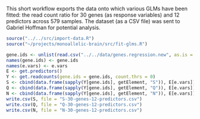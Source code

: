 This short workflow exports the data onto which various GLMs have been fitted: the read count ratio for 30 genes (as response variables) and 12 predictors across 579 samples.  The dataset (as a CSV file) was sent to Gabriel Hoffman for potential analysis.


```r
source("../../src/import-data.R")
source("~/projects/monoallelic-brain/src/fit-glms.R")
```


```r
gene.ids <- unlist(read.csv("../../data/genes.regression.new", as.is = TRUE))
names(gene.ids) <- gene.ids
names(e.vars) <- e.vars
E <- get.predictors()
Y <- get.readcounts(gene.ids = gene.ids, count.thrs = 0)
S <- cbind(data.frame(sapply(Y[gene.ids], getElement, "S")), E[e.vars])
Q <- cbind(data.frame(sapply(Y[gene.ids], getElement, "Q")), E[e.vars])
N <- cbind(data.frame(sapply(Y[gene.ids], getElement, "N")), E[e.vars])
write.csv(S, file = "S-30-genes-12-predictors.csv")
write.csv(Q, file = "Q-30-genes-12-predictors.csv")
write.csv(N, file = "N-30-genes-12-predictors.csv")
```
